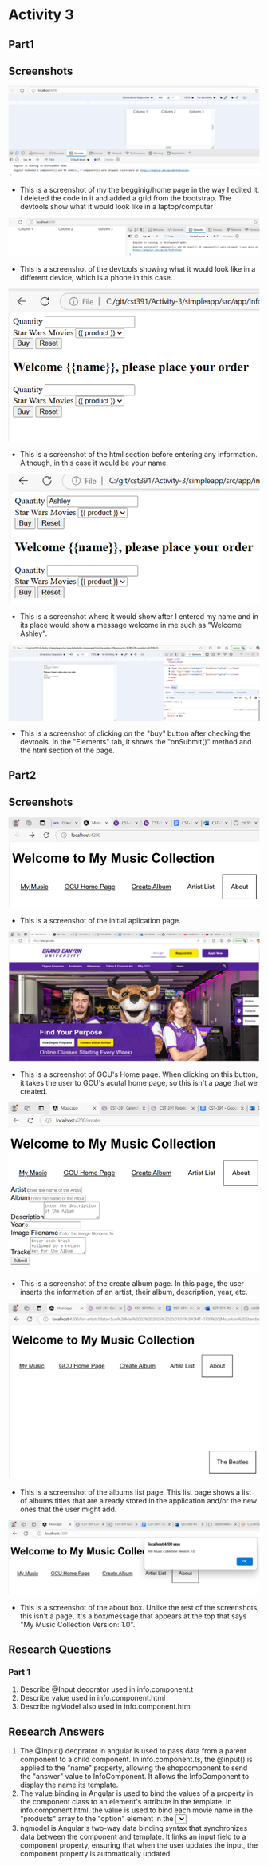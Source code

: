 # Activity 3

## Part1
## Screenshots

![Big](big.png)
- This is a screenshot of my the begginig/home page in the way I edited it. I deleted the code in it and added a grid from the bootstrap. The devtools show what it would look like in a laptop/computer

![Small](small.png)
- This is a screenshot of the devtools showing what it would look like in a different device, which is a phone in this case. 

![BeforeEntering](beforeEntering.png)
- This is a screenshot of the html section before entering any information. Although, in this case it would be your name. 

![AfterEntering](afterEntering.png)
- This is a screenshot where it would show after I entered my name and in its place would show a message welcome in me such as "Welcome Ashley". 

![BuyButton](buyButton.png)
- This is a screenshot of clicking on the "buy" button after checking the devtools. In the "Elements" tab, it shows the "onSubmit()" method and the html section of the page. 


## Part2
## Screenshots

![InitialApplication](initialApplication.png)
- This is a screenshot of the initial aplication page.


![GCUHomePage](gcuHomePage.png)
- This is a screenshot of GCU's Home page. When clicking on this button, it takes the user to GCU's acutal home page, so this isn't a page that we created.


![CreateAlbumPage](createAlbumPage.png)
- This is a screenshot of the create album page. In this page, the user inserts the information of an artist, their album, description, year, etc.


![AlbumsListPage](albumsListPage.png)
- This is a screenshot of the albums list page. This list page shows a list of albums titles that are already stored in the application and/or the new ones that the user might add.


![Aboutbox](aboutBox.png)
- This is a screenshot of the about box. Unlike the rest of the screenshots, this isn't a page, it's a box/message that appears at the top that says "My Music Collection Version: 1.0".

## Research Questions 
### Part 1
1. Describe @Input decorator used in info.component.t
2. Describe value used in info.component.html
3. Describe ngModel also used in info.component.html

## Research Answers
1. The @Input() decprator in angular is used to pass data from a parent component to a child component. In info.component.ts, the @input() is applied to the "name" property, allowing the shopcomponent to send the "answer" value to InfoComponent. It allows the InfoComponent to display the name its template. 
2. The value binding in Angular is used to bind the values of a property in the component class to an element's attribute in the template. In info.component.html, the value is used to bind each movie name in the "products" array to the "option" element in the <select> dropdown. 
3. ngmodel is Angular's two-way data binding syntax that synchronizes data between the component and template. It links an input field to a component property, ensuring that when the user updates the input, the component property is automatically updated. 
